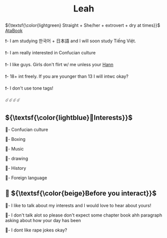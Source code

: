 #     <p align="center">Leah</p>

${\textsf{\color{lightgreen} Straight + She/her + extrovert + dry at times}}$
[AtaBook](chr1stmas3ve1.atabook.org)

❗- I am studying 한국어 + 日本語 and I will soon study Tiếng Việt.

❗- I am really interested in Confucian culture

❗- I like guys. Girls don't flirt w/ me unless your [Hann](https://github.com/hanniehannie)

❗- 18+ int freely. If you are younger than 13 I will intwc okay?

❗- I don't use tone tags!

☄️☄️☄️☄️
## ${\textsf{\color{lightblue}🌈Interests}}$
🩵- Confucian culture

🩵- Boxing

🩵- Music

🩵- drawing 

🩵- History

🩵- Foreign language

## 🪽 ${\textsf{\color{beige}Before you interact}}$

🦴- I like to talk about my interests and I would love to hear about yours!

🦴- I don't talk alot so please don't expect some chapter book ahh paragraph asking about how your day has been

🦴- I dont like rape jokes okay?
